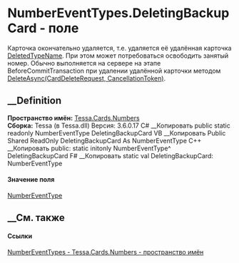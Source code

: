 # NumberEventTypes.DeletingBackupCard - поле
Карточка окончательно удаляется, т.е. удаляется её удалённая карточка
[DeletedTypeName](F_Tessa_Cards_CardHelper_DeletedTypeName.htm). При этом
может потребоваться освободить занятый номер. Обычно выполняется на сервере на
этапе BeforeCommitTransaction при удалении удалённой карточки методом
[DeleteAsync(CardDeleteRequest,
CancellationToken)](M_Tessa_Cards_ICardRepository_DeleteAsync.htm).
## __Definition
 **Пространство имён:** [Tessa.Cards.Numbers](N_Tessa_Cards_Numbers.htm)  
 **Сборка:** Tessa (в Tessa.dll) Версия: 3.6.0.17
C# __Копировать
     public static readonly NumberEventType DeletingBackupCard
VB __Копировать
     Public Shared ReadOnly DeletingBackupCard As NumberEventType
C++ __Копировать
     public:
    static initonly NumberEventType^ DeletingBackupCard
F# __Копировать
     static val DeletingBackupCard: NumberEventType
#### Значение поля
[NumberEventType](T_Tessa_Cards_Numbers_NumberEventType.htm)
##  __См. также
#### Ссылки
[NumberEventTypes - ](T_Tessa_Cards_Numbers_NumberEventTypes.htm)
[Tessa.Cards.Numbers - пространство имён](N_Tessa_Cards_Numbers.htm)
